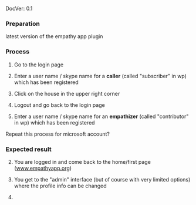 DocVer: 0.1



### Preparation

latest version of the empathy app plugin


### Process

1. Go to the login page
2. Enter a user name / skype name for a **caller** (called "subscriber" in wp) which has been registered
3. Click on the house in the upper right corner

4. Logout and go back to the login page
5. Enter a user name / skype name for an **empathizer** (called "contributor" in wp) which has been registered




Repeat this process for microsoft account?


### Expected result

2. You are logged in and come back to the home/first page (www.empathyapp.org)
3. You get to the "admin" interface (but of course with very limited options) where the profile info can be changed

4. 

